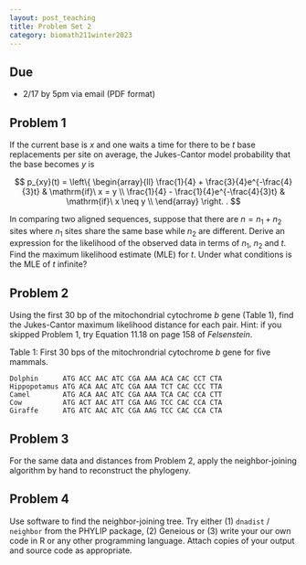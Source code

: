 ```yaml
---
layout: post_teaching
title: Problem Set 2
category: biomath211winter2023
---
```


## Due

* 2/17 by 5pm via email (PDF format)

## Problem 1

If the current base is $x$ and one waits a time for there to be $t$ base replacements per site on average, the Jukes-Cantor model probability that the base becomes $y$ is

$$
p_{xy}(t) = \left\{
  \begin{array}{ll}
    \frac{1}{4} + \frac{3}{4}e^{-\frac{4}{3}t} & \mathrm{if}\ x = y \\
    \frac{1}{4} - \frac{1}{4}e^{-\frac{4}{3}t} & \mathrm{if}\ x \neq y \\
  \end{array}
  \right. .
$$

In comparing two aligned sequences, suppose that there are $n = n_1 + n_2$ sites where $n_1$ sites share the same base while $n_2$ are different.  Derive an expression for the likelihood of the observed data in terms of $n_1$, $n_2$ and $t$. Find the maximum likelihood estimate (MLE) for $t$.  Under what conditions is the MLE of $t$ infinite?

## Problem 2

Using the first 30 bp of the mitochondrial cytochrome $b$ gene (Table 1), find the Jukes-Cantor maximum likelihood distance for each pair.  Hint: if you skipped Problem 1, try Equation 11.18 on page 158 of _Felsenstein_.


Table 1: First 30 bps of the mitochrondrial cytochrome _b_ gene for five mammals.
```
Dolphin      ATG ACC AAC ATC CGA AAA ACA CAC CCT CTA
Hippopotamus ATG ACA AAC ATC CGA AAA TCT CAC CCC TTA
Camel        ATG ACA AAC ATC CGA AAA TCA CAC CCA CTT
Cow          ATG ACT AAC ATT CGA AAG TCC CAC CCA CTA
Giraffe      ATG ATC AAC ATC CGA AAG TCC CAC CCA CTA
```

## Problem 3

For the same data and distances from Problem 2, apply the neighbor-joining algorithm by hand to reconstruct the phylogeny.

## Problem 4

Use software to find the neighbor-joining tree.  Try either (1) `dnadist` / `neighbor` from the PHYLIP package, (2) Geneious or (3) write your our own code in R or any other programming language.  Attach copies of your output and source code as appropriate.
